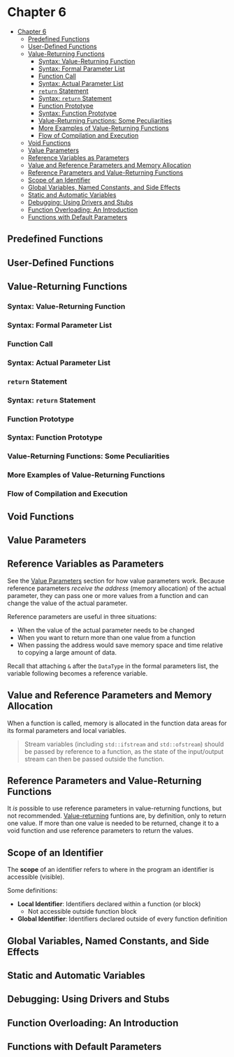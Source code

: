 # Chapter 6

- [Chapter 6](#chapter-6)
  - [Predefined Functions](#predefined-functions)
  - [User-Defined Functions](#user-defined-functions)
  - [Value-Returning Functions](#value-returning-functions)
    - [Syntax: Value-Returning Function](#syntax-value-returning-function)
    - [Syntax: Formal Parameter List](#syntax-formal-parameter-list)
    - [Function Call](#function-call)
    - [Syntax: Actual Parameter List](#syntax-actual-parameter-list)
    - [`return` Statement](#return-statement)
    - [Syntax: `return` Statement](#syntax-return-statement)
    - [Function Prototype](#function-prototype)
    - [Syntax: Function Prototype](#syntax-function-prototype)
    - [Value-Returning Functions: Some Peculiarities](#value-returning-functions-some-peculiarities)
    - [More Examples of Value-Returning Functions](#more-examples-of-value-returning-functions)
    - [Flow of Compilation and Execution](#flow-of-compilation-and-execution)
  - [Void Functions](#void-functions)
  - [Value Parameters](#value-parameters)
  - [Reference Variables as Parameters](#reference-variables-as-parameters)
  - [Value and Reference Parameters and Memory Allocation](#value-and-reference-parameters-and-memory-allocation)
  - [Reference Parameters and Value-Returning Functions](#reference-parameters-and-value-returning-functions)
  - [Scope of an Identifier](#scope-of-an-identifier)
  - [Global Variables, Named Constants, and Side Effects](#global-variables-named-constants-and-side-effects)
  - [Static and Automatic Variables](#static-and-automatic-variables)
  - [Debugging: Using Drivers and Stubs](#debugging-using-drivers-and-stubs)
  - [Function Overloading: An Introduction](#function-overloading-an-introduction)
  - [Functions with Default Parameters](#functions-with-default-parameters)

## Predefined Functions

## User-Defined Functions

## Value-Returning Functions

### Syntax: Value-Returning Function

### Syntax: Formal Parameter List

### Function Call

### Syntax: Actual Parameter List

### `return` Statement

### Syntax: `return` Statement

### Function Prototype

### Syntax: Function Prototype

### Value-Returning Functions: Some Peculiarities

### More Examples of Value-Returning Functions

### Flow of Compilation and Execution

## Void Functions

## Value Parameters

## Reference Variables as Parameters

See the [Value Parameters](#Value-Parameters) section for how value parameters
  work. Because reference parameters _receive the address_ (memory allocation)
  of the actual parameter, they can pass one or more values from a function and
  can change the value of the actual parameter.

Reference parameters are useful in three situations:

- When the value of the actual parameter needs to be changed
- When you want to return more than one value from a function
- When passing the address would save memory space and time relative to copying
    a large amount of data.

Recall that attaching `&` after the `DataType` in the formal parameters list,
  the variable following becomes a reference variable.

## Value and Reference Parameters and Memory Allocation

When a function is called, memory is allocated in the function data areas for
  its formal parameters and local variables.

> Stream variables (including `std::ifstream` and `std::ofstream`) should be
> passed by reference to a function, as the state of the input/output stream
> can then be passed outside the function.

## Reference Parameters and Value-Returning Functions

It _is_ possible to use reference parameters in value-returning functions, but
  not recommended. [Value-returning](#Value-Returning-Functions) funtions are,
  by definition, only to return one value. If more than one value is needed to
  be returned, change it to a void function and use reference parameters to
  return the values.

## Scope of an Identifier

The __scope__ of an identifier refers to where in the program an identifier is
  accessible (visible).

Some definitions:

- __Local Identifier__: Identifiers declared within a function (or block)
  - Not accessible outside function block
- __Global Identifier__: Identifiers declared outside of every function
  definition

## Global Variables, Named Constants, and Side Effects

## Static and Automatic Variables

## Debugging: Using Drivers and Stubs

## Function Overloading: An Introduction

## Functions with Default Parameters
